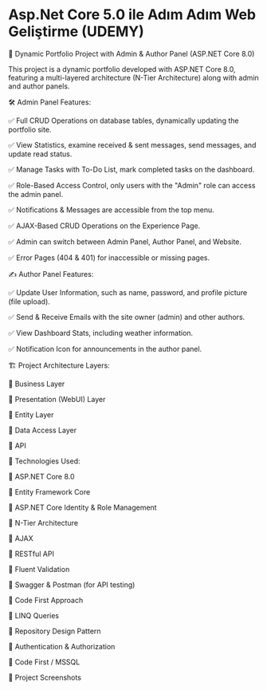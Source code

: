 <h1>Asp.Net Core 5.0 ile Adım Adım Web Geliştirme (UDEMY)</h1> 

🌟 Dynamic Portfolio Project with Admin & Author Panel (ASP.NET Core 8.0)



This project is a dynamic portfolio developed with ASP.NET Core 8.0, featuring a multi-layered architecture (N-Tier Architecture) along with admin and author panels.

🛠️ Admin Panel Features:

✅ Full CRUD Operations on database tables, dynamically updating the portfolio site.

✅ View Statistics, examine received & sent messages, send messages, and update read status.

✅ Manage Tasks with To-Do List, mark completed tasks on the dashboard.

✅ Role-Based Access Control, only users with the "Admin" role can access the admin panel.

✅ Notifications & Messages are accessible from the top menu.

✅ AJAX-Based CRUD Operations on the Experience Page.

✅ Admin can switch between Admin Panel, Author Panel, and Website.

✅ Error Pages (404 & 401) for inaccessible or missing pages.


✍️ Author Panel Features:

✅ Update User Information, such as name, password, and profile picture (file upload).

✅ Send & Receive Emails with the site owner (admin) and other authors.

✅ View Dashboard Stats, including weather information.

✅ Notification Icon for announcements in the author panel.

🏗️ Project Architecture Layers:

📌 Business Layer

📌 Presentation (WebUI) Layer

📌 Entity Layer

📌 Data Access Layer

📌 API



🚀 Technologies Used:

📌 ASP.NET Core 8.0

📌 Entity Framework Core

📌 ASP.NET Core Identity & Role Management

📌 N-Tier Architecture

📌 AJAX

📌 RESTful API

📌 Fluent Validation

📌 Swagger & Postman (for API testing)

📌 Code First Approach

📌 LINQ Queries

📌 Repository Design Pattern

📌 Authentication & Authorization

📌 Code First / MSSQL



📸 Project Screenshots

